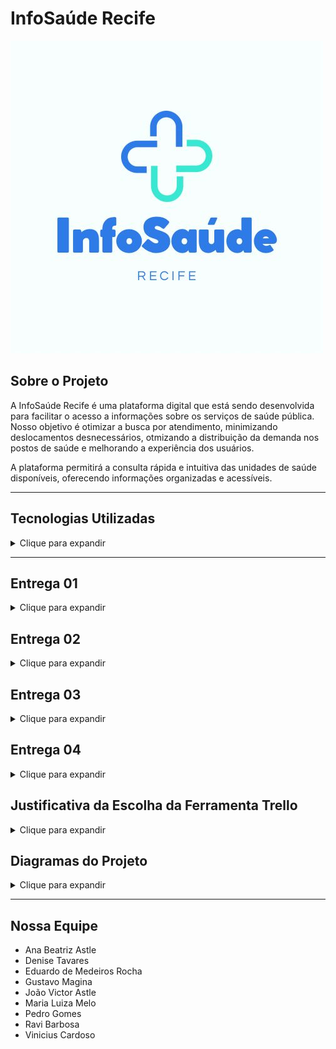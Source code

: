 # InfoSaúde Recife

![Logo](./img/logoInfoSaude.jpeg)

## Sobre o Projeto
A InfoSaúde Recife é uma plataforma digital que está sendo desenvolvida para facilitar o acesso a informações sobre os serviços de saúde pública. Nosso objetivo é otimizar a busca por atendimento, minimizando deslocamentos desnecessários, otmizando a distribuição da demanda nos postos de saúde e melhorando a experiência dos usuários.

A plataforma permitirá a consulta rápida e intuitiva das unidades de saúde disponíveis, oferecendo informações organizadas e acessíveis.

___

## Tecnologias Utilizadas
<details> 
    <summary>Clique para expandir</summary>

- <img src="https://img.shields.io/badge/Jira-0052CC?style=for-the-badge&logo=Jira&logoColor=white" />
- <img src="https://img.shields.io/badge/WhatsApp-25D366?style=for-the-badge&logo=whatsapp&logoColor=white" />
- <img src="https://img.shields.io/badge/GitHub-100000?style=for-the-badge&logo=github&logoColor=white" />
- <img src="https://img.shields.io/badge/Google%20Drive-4285F4?style=for-the-badge&logo=googledrive&logoColor=white" />
- <img src="https://img.shields.io/badge/Vercel-000000?style=for-the-badge&logo=vercel&logoColor=white" />
- <img src="https://img.shields.io/badge/HTML5-E34F26?style=for-the-badge&logo=html5&logoColor=white" />
- <img src="https://img.shields.io/badge/CSS3-1572B6?style=for-the-badge&logo=css3&logoColor=white" />
- <img src="https://img.shields.io/badge/Trello-0052CC?style=for-the-badge&logo=trello&logoColor=white" />


</details>

___

## Entrega 01
<details>
    <summary>Clique para expandir</summary>

![Planejamento](./imgReadme/planejamentoJira.png)

### Backlog

![Backlog](./imgReadme/backlogJira.png)


## Recursos do Projeto (Entrega 01)

- **Gerenciamento:**
    - [Trello](https://trello.com/b/DH96Xoq6/projeto-infosaude)

- **Apresentação:**
    - [Slides da Apresentação](https://www.canva.com/design/DAGCmpua3MQ/To3bhs9X5exntfk9QRJk5Q/edit?utm_content=DAGCmpua3MQ&utm_campaign=designshare&utm_medium=link2&utm_source=sharebutton)
- **Demonstração:**
    - [Screencast](https://drive.google.com/file/d/1X53gyZxotaYsbJRWsbnN4iZYeIEC44rE/view?usp=drive_link)
 
  ## Diagrama de Atividades

![Visão Geral Diagrama Atividades](prints/diagrama_atividades.jpeg)

</details>


## Entrega 02
<details>
    <summary>Clique para expandir</summary>


### 1. Visão Geral do Quadro (Trello)
![Visão Geral do Trello](prints/print.visaogeral_trello.JPG)

### 2. Exemplo de User Story Detalhada
![User Story com Checklist](prints/trello_carta_aceitacao.JPG)

### 3. Progresso das Tarefas na Sprint
![Movimentação de Cartões](prints/responsaveis.JPG)

### 4. Organização de Responsáveis
![Etiquetas e Responsáveis](prints/membros.JPG)


___

# Instruções de Acesso ao InfoSaúde Recife

## Sobre o Projeto
O **InfoSaúde Recife** é uma plataforma digital desenvolvida para democratizar o acesso às informações de saúde pública da cidade de Recife.  
O projeto busca reduzir a peregrinação de cidadãos em busca de atendimento, organizando dados de forma clara e acessível, e promovendo a inclusão digital e a cidadania.

## Como Acessar
O acesso é gratuito e aberto ao público em geral.

 **Link da plataforma:**  
[https://denisenasct.github.io/https-github.com-infosauderecife/](https://denisenasct.github.io/https-github.com-infosauderecife/)

Não é necessário realizar cadastro ou autenticação.

---

## Navegação pela Plataforma

### Home
- Apresentação da proposta do InfoSaúde.
- Opções de busca de postos de saúde por **localização** ou por **especialidades médicas**.
- Acesso rápido às informações gerais, como horários de funcionamento e principais serviços oferecidos nos postos.

### Distritos
- Exibição de postos de saúde organizados por **distritos sanitários** de Recife.
- Visualização da distribuição dos postos em um **mapa interativo**, permitindo fácil identificação de unidades próximas.

### Menu de Serviços
- **Informações sobre Postos de Saúde:**  
  Endereços, serviços disponíveis e especialidades médicas oferecidas em cada unidade.
- **Orientações para o Cidadão:**  
  Documentação necessária para atendimento e instruções sobre como proceder em busca de serviços de saúde.
- **Contato e Suporte:**  
  Formulário protótipo para envio de dúvidas e sugestões (a ser implementado em versões futuras).

---

## Requisitos Técnicos
- **Navegadores Compatíveis:** Google Chrome, Microsoft Edge, Mozilla Firefox e Safari.
- **Dispositivos Compatíveis:** Computadores, smartphones e tablets (design responsivo).
- **Conexão:** Recomendável internet estável para melhor experiência de navegação.

---

## Observações
- A versão atual é um **protótipo estático**, desenvolvido para demonstrar a estrutura e o funcionamento da plataforma.
- Futuras versões do InfoSaúde irão incluir:
  - Integrações dinâmicas com bases de dados públicas.
  - Atualizações automáticas de informações dos postos de saúde.
  - Funcionalidades de comunicação direta com os usuários.

---

# Destaques do InfoSaúde

| Recurso                | Descrição                                                    |
|-------------------------|--------------------------------------------------------------|
| **Busca por Localização** | Encontre rapidamente postos próximos à sua residência.        |
| **Busca por Especialidade** | Consulte postos que oferecem serviços médicos específicos.    |
| **Mapa Interativo**      | Navegue visualmente pela cidade e identifique unidades de saúde. |
| **Inclusão Digital**     | Plataforma acessível a diferentes perfis de usuários.          |

___



## Recursos do Projeto (Entrega 02)

- **Gerenciamento:**
    - [Trello](https://trello.com/b/DH96Xoq6/projeto-infosaude)

- **Apresentação:**
    - [Slides da Apresentação](https://www.canva.com/design/DAGl8FnqY1g/FbNJSN2IKcpnlroenxiNYg/edit)

- **Demonstração:**
    - [Screencast](https://drive.google.com/file/d/18RZb0QfYtQ-2tBeta3jGFc_bRU2adzWu/view?usp=sharing)
___

## JUSTIFICATIVA DO NÃO USO DA PROGRAMAÇÃO EM PARES:
 
No contexto do Projeto InfoSaúde, optamos por não adotar a técnica de Programação em Pares devido à natureza multidisciplinar e acadêmica do time, bem como pela divisão prática de funções.
O foco principal do projeto esteve voltado para a construção de um protótipo funcional e um fluxo claro de navegação e informações, com ênfase em design de solução, pesquisa de usuário e estruturação de conteúdo — mais do que no desenvolvimento de software propriamente dito.
Como a maior parte das tarefas de desenvolvimento envolveu criação de artefatos simples (páginas HTML estáticas, linguagem back-end básica, documentação, estrutura de navegação) em vez de códigos complexos que exigissem lógica colaborativa intensa, a adoção de Programação em Pares não se justificaria em termos de ganho de produtividade ou qualidade técnica.
Além disso, o time priorizou a autonomia individual na execução de microentregas específicas (como a criação de fluxogramas, testes de usabilidade, e construção de telas) para garantir agilidade no cumprimento de prazos curtos e dinâmicos, típicos de projetos acadêmicos com datas de entrega fixas.
Caso o projeto evoluísse para uma fase de desenvolvimento mais robusta — por exemplo, com a integração de banco de dados, uma linguam back-end mais complexa e interfaces dinâmicas —, a prática de Programação em Pares seria considerada como uma estratégia para aumento de qualidade de código e redução de bugs.

Fatores e Justificativas:

Natureza do projeto	- Mais protótipo, menos software robusto;

Tipo de tarefas	- Simples, mais front-end básico e estrutura com back-end simples;

Organização da equipe - Divisão por microentregas para ser mais ágil;

Prioridade - Cumprir prazos de maneira leve e prática. Agilidade individual para cumprir prazos;

Visão Futura - Em projetos mais técnicos e sistemas mais complexos, a Programação em Pares poderá ser incorporada;

Back-end simples - Não exigiu codificação complexa que justificasse Programação em Pares.

## Issue/bug tracker atualizado

![bug tracker](imgReadme/bug_tracker.png)
![labels do bug tracker](imgReadme/labels_bug_tracker.png)

___
  
## Diagrama de Atividades

![Visão Geral Diagrama Atividades](prints/diagrama_atividades.jpeg)

## Diagrama das Informações dos Distritos

![Visão Geral Diagrama Atividades](prints/diagrama_distritos.jpeg)

## Diagrama do Mapa Interativo

![Visão Geral Diagrama Atividades](prints/diagrama_interativo.jpeg)





</details>


## Entrega 03
<details>
    <summary>Clique para expandir</summary>


## Recursos do Projeto (Entrega 03)

- **Gerenciamento:**
    - [Trello](https://trello.com/b/DH96Xoq6/projeto-infosaude)


   ## Visão do Trello Geral Atualizada com Novas Sprints e Histórias

    
   ![Visão Geral do Trello](imgReadme/telatrell.JPG) 


   
   ## Visão do Trello Geral Para Próxima Sprint

   
 ![Visão Geral do Trello Próxima Sprint](imgReadme/novasprint.JPG) 

---


## Diagramas Entrega 03: Diagrama da Seção de Dicas de Saúde

![Visão Geral Diagrama Dicas de Saúde](imgReadme/Diagrama3.jpeg)


## Diagramas Entrega 03: Diagrama de Filtro por Posto de Saúde
    
![Visão Geral Diagrama de Filtro por Posto de Saúde](imgReadme/Diagrama4.jpeg)


</details>

## Entrega 04
<details>
    <summary>Clique para expandir</summary>

## Recursos do Projeto (Entrega 04)

- **Gerenciamento:**
    - [Trello](https://trello.com/b/DH96Xoq6/projeto-infosaude)

- **Apresentação:**
    - [Slides da Apresentação](https://www.canva.com/design/DAGpOejQOt0/wK5Am8EomKBSgBj7YHpvpA/edit)
- **Demonstração:**
    - [Screencast](https://drive.google.com/drive/folders/1Mhz5oyf_5OxcyTGdNtxG_KQbgZTJOx58)
 

## Visão do Trello Geral Atualizada com Novas Sprints e Histórias


## 1. Visão Geral do Quadro (Trello)


![Visão Geral do Trello](prints/trelloatualizado1.JPG)

![Visão Geral do Trello](prints/trelloatualizado2.JPG)

![Visão Geral do Trello](prints/trelloatualizado3.JPG)

![Visão Geral do Trello](prints/trelloatualizado4.JPG)


## Screencast com URL e Histórias Implementadas

[Screencast](https://drive.google.com/drive/folders/1Mhz5oyf_5OxcyTGdNtxG_KQbgZTJOx58)



## Issue/bug tracker atualizado : Geolocalização retorna posição incorreta (mar) ao clicar em “Posto mais próximo”

**Descrição:**
Ao clicar no botão “Posto mais próximo”, o mapa posiciona o marcador do usuário no meio do mar, em vez de usar sua localização real.

**Passos para reproduzir:**
1. Acesse o site: [https://denisenasct.github.io/https-github.com-infosauderecife/](https://denisenasct.github.io/https-github.com-infosauderecife/)
2. Clique no botão “Posto mais próximo”
3. Observe que o marcador aparece em uma posição inválida (ex: no oceano)

**Comportamento esperado:**
O sistema deve obter a localização correta do usuário (com permissão ativada) e centralizar o mapa no posto de saúde mais próximo.

**Comportamento atual:**
O marcador aparece no mar ou em coordenadas inválidas, mesmo com geolocalização ativa no navegador.

**Print do erro:**
![Bug de geolocalização](https://denisenasct.github.io/https-github.com-infosauderecife/img/bug2.JPG)

**Ambiente de teste:**
- Navegador: Chrome 125  
- Sistema: Windows 10  
- Testado em: 02/06/2025  

**Sugestão de correção:**
Adicionar verificação de permissão de geolocalização, usar `try/catch` para tratar falhas, e oferecer uma alternativa manual caso a geolocalização automática falhe.


## Programação Em Pares

Organização do grupo por áreas de atuação (organização, geral, desenvolvimento, etc.)

Essa divisão estratégica no grupo do WhatsApp ajudou a facilitar a comunicação e garantir foco nas demandas específicas de cada frente do projeto. A partir disso, estruturamos também a programação em pares, incentivando a colaboração, o aprendizado mútuo e o acompanhamento mais próximo das tarefas. Trabalhar em duplas potencializou a qualidade das entregas e fortaleceu o senso de equipe.

![Programacao em Pares](prints/Screenshot_20250604_101435_WhatsApp.jpg)


## Diagrama Atualizado:
    
![Visão Geral Diagrama Geral](prints/diagramageral)



</details>

## Justificativa da Escolha da Ferramenta Trello
<details>
    <summary>Clique para expandir</summary>
Para a gestão do projeto InfoSaúde Recife, optamos pelo uso do Trello como ferramenta principal de organização das atividades e acompanhamento das entregas. A decisão foi baseada nos seguintes fatores:

Facilidade de Uso e Acessibilidade: O Trello é uma plataforma intuitiva, que possibilita a colaboração remota da equipe de maneira simples e eficiente, atendendo às necessidades de times multidisciplinares e de projetos acadêmicos.

Metodologia Ágil (Scrum): O Trello permite a estruturação de quadros que simulam fluxos ágeis, como o Scrum, que foi a abordagem metodológica adotada pelo projeto. Os cartões representam tarefas (User Stories), os checklists indicam critérios de aceitação e os quadros são organizados em colunas que refletem o progresso das atividades (Backlog, To Do, Doing, Done).

Transparência e Rastreabilidade: A ferramenta proporciona visibilidade total sobre o andamento do projeto para todos os membros da equipe, facilitando a rastreabilidade das atividades realizadas e o gerenciamento do tempo de execução de cada etapa.

Integrações e Extensibilidade: A compatibilidade do Trello com outras ferramentas (como Google Drive e Slack) facilita a centralização de documentos, discussões e versões de artefatos desenvolvidos.

Custo-Benefício: Para o estágio atual do projeto, o Trello oferece uma versão gratuita que atende plenamente às necessidades, eliminando custos adicionais.
</details>



## Diagramas do Projeto
<details>
    <summary>Clique para expandir</summary>
    
## Diagrama de Atividades

![Visão Geral Diagrama Atividades](prints/diagrama_atividades.jpeg)

## Diagrama das Informações dos Distritos

![Visão Geral Diagrama Atividades](prints/diagrama_distritos.jpeg)

## Diagrama do Mapa Interativo

![Visão Geral Diagrama Atividades](prints/diagrama_interativo.jpeg)

## Diagrama da Seção de Dicas de Saúde

![Visão Geral Diagrama Dicas de Saúde](imgReadme/Diagrama3.jpeg)

## Diagrama de Filtro por Posto de Saúde
    
![Visão Geral Diagrama de Filtro por Posto de Saúde](imgReadme/Diagrama4.jpeg)

## Diagrama Geral
![Visão Geral Diagrama de Filtro por Posto de Saúde](prints/diagramageral)





</details>

___

## Nossa Equipe

- Ana Beatriz Astle
- Denise Tavares
- Eduardo de Medeiros Rocha
- Gustavo Magina
- João Victor Astle
- Maria Luiza Melo
- Pedro Gomes
- Ravi Barbosa
- Vinicius Cardoso
